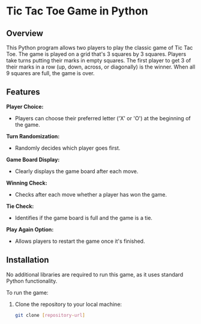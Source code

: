 # Tic Tac Toe Game in Python

## Overview
This Python program allows two players to play the classic game of Tic Tac Toe. The game is played on a grid that's 3 squares by 3 squares. Players take turns putting their marks in empty squares. The first player to get 3 of their marks in a row (up, down, across, or diagonally) is the winner. When all 9 squares are full, the game is over.

## Features

**Player Choice:**
- Players can choose their preferred letter ('X' or 'O') at the beginning of the game.

**Turn Randomization:**
- Randomly decides which player goes first.

**Game Board Display:**
- Clearly displays the game board after each move.

**Winning Check:**
- Checks after each move whether a player has won the game.

**Tie Check:**
- Identifies if the game board is full and the game is a tie.

**Play Again Option:**
- Allows players to restart the game once it's finished.

## Installation

No additional libraries are required to run this game, as it uses standard Python functionality.

To run the game:
1. Clone the repository to your local machine:
   ```bash
   git clone [repository-url]
